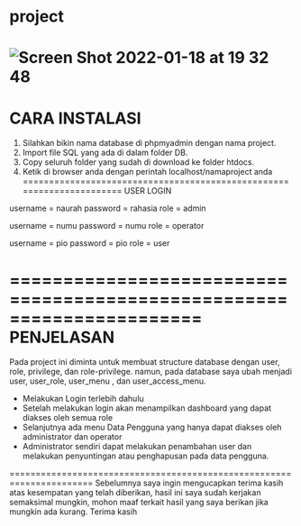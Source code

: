 # project
![Screen Shot 2022-01-18 at 19 32 48](https://user-images.githubusercontent.com/54610803/149956015-4e69565b-3a5b-403d-86fa-b9ca071bfecb.png)
=====================================================================
CARA INSTALASI
=====================================================================
1. Silahkan bikin nama database di phpmyadmin dengan nama project.
2. Import file SQL yang ada  di dalam folder DB.
3. Copy seluruh folder yang sudah di download ke folder htdocs.
4. Ketik di browser anda dengan perintah localhost/namaproject anda
======================================================================
USER LOGIN

username = naurah
password = rahasia
role = admin

username = numu
password = numu
role = operator

username = pio
password = pio
role = user

======================================================================
PENJELASAN
======================================================================
Pada project ini diminta untuk membuat structure database dengan user, role, privilege, dan role-privilege. namun, pada database saya ubah menjadi user, user_role, user_menu , dan user_access_menu. 
- Melakukan Login terlebih dahulu
- Setelah melakukan login akan menampilkan dashboard yang dapat diakses oleh semua role
- Selanjutnya ada menu Data Pengguna yang hanya dapat diakses oleh administrator dan operator
- Administrator sendiri dapat melakukan penambahan user dan melakukan penyuntingan atau penghapusan pada data pengguna.

======================================================================
Sebelumnya saya ingin mengucapkan terima kasih atas kesempatan yang telah diberikan, hasil ini saya sudah kerjakan semaksimal mungkin, mohon maaf terkait hasil yang saya berikan jika mungkin ada kurang. Terima kasih
